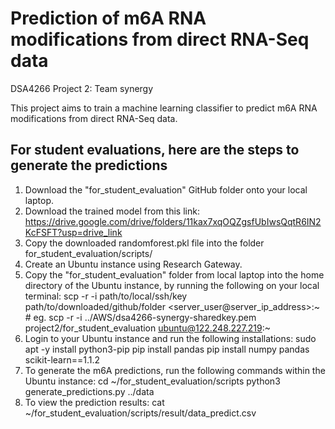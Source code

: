 # Prediction of m6A RNA modifications from direct RNA-Seq data
DSA4266 Project 2: Team synergy

This project aims to train a machine learning classifier to predict m6A RNA modifications from direct RNA-Seq data. 

## For student evaluations, here are the steps to generate the predictions
1. Download the "for_student_evaluation" GitHub folder onto your local laptop.
2. Download the trained model from this link: https://drive.google.com/drive/folders/11kax7xqOQZgsfUbIwsQqtR6IN2KcFSFT?usp=drive_link
3. Copy the downloaded randomforest.pkl file into the folder for_student_evaluation/scripts/
4. Create an Ubuntu instance using Research Gateway.
5. Copy the "for_student_evaluation" folder from local laptop into the home directory of the Ubuntu instance, by running the following on your local terminal:
       scp -r -i path/to/local/ssh/key path/to/downloaded/github/folder <server_user@server_ip_address>:~
       # eg. scp -r -i ../AWS/dsa4266-synergy-sharedkey.pem project2/for_student_evaluation ubuntu@122.248.227.219:~
7. Login to your Ubuntu instance and run the following installations:
	sudo apt -y install python3-pip
	pip install pandas
	pip install numpy pandas scikit-learn==1.1.2
8. To generate the m6A predictions, run the following commands within the Ubuntu instance:
	cd ~/for_student_evaluation/scripts
	python3 generate_predictions.py ../data
9. To view the prediction results:
	cat ~/for_student_evaluation/scripts/result/data_predict.csv
